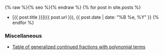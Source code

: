 {% raw %}{% seo %}{% endraw %}
{% for post in site.posts %}	
* [{{ post.title }}]({{ post.url }}), {{ post.date | date: "%B %e, %Y" }}
{% endfor %}

### Miscellaneous

* [Table of generalized continued fractions with polynomial terms](/polygcf)